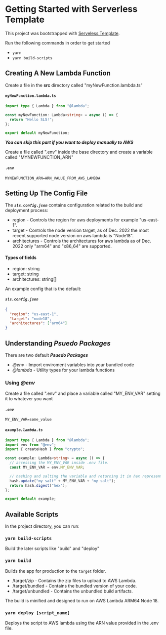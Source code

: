 # Getting Started with Serverless Template

This project was bootstrapped with [Serveless Template](https://github.com/defensadev/sls_template).

Run the following commands in order to get started

- `yarn`
- `yarn build-scripts`

## Creating A New Lambda Function

Create a file in the **src** directory called "myNewFunction.lambda.ts"

#### **`myNewFunction.lambda.ts`**

```ts
import type { Lambda } from "@lambda";

const myNewFunction: Lambda<string> = async () => {
  return "Hello SLS!";
};

export default myNewFunction;
```

**_You can skip this part if you want to deploy manually to AWS_**

Create a file called ".env" inside the base directory and create a variable called "MYNEWFUNCTION_ARN"

#### **`.env`**

```
MYNEWFUNCTION_ARN=ARN_VALUE_FROM_AWS_LAMBDA
```

## Setting Up The Config File

The **_`sls.config.json`_** contains configuration related to the build and deployment process:

- region - Controls the region for aws deployments for example "us-east-1".
- target - Controls the node version target, as of Dec. 2022 the most recent supported node version on aws lambda is "Node18".
- architectures - Controls the architectures for aws lambda as of Dec. 2022 only "arm64" and "x86_64" are supported.

#### Types of fields

- region: string
- target: string
- architectures: string[]

An example config that is the default:

#### **_`sls.config.json`_**

```json
{
  "region": "us-east-1",
  "target": "node18",
  "architectures": ["arm64"]
}
```

## Understanding **_Psuedo Packages_**

There are two default **_Psuedo Packages_**

- _@env_ - Import enviroment variables into your bundled code
- _@lambda_ - Utility types for your lambda functions

### Using _@env_

Create a file called ".env" and place a variable called "MY_ENV_VAR" setting it to whatever you want

#### **_`.env`_**

```
MY_ENV_VAR=some_value
```

#### **_`example.lambda.ts`_**

```ts
import type { Lambda } from "@lambda";
import env from "@env";
import { createHash } from "crypto";

const example: Lambda<string> = async () => {
  // accessing the MY_ENV_VAR inside .env file.
  const MY_ENV_VAR = env.MY_ENV_VAR;

  // hashing and salting the variable and returning it in hex representation.
  hash.update("my salt" + MY_ENV_VAR + "my salt");
  return hash.digest("hex");
};

export default example;
```

## Available Scripts

In the project directory, you can run:

### `yarn build-scripts`

Build the later scripts like "build" and "deploy"

### `yarn build`

Builds the app for production to the `target` folder.

- /target/zip - Contains the zip files to upload to AWS Lambda.
- /target/bundled - Contains the bundled version of your code.
- /target/unbundled - Contains the unbundled build artifacts.

The build is minified and designed to run on AWS Lambda ARM64 Node 18.

### `yarn deploy [script_name]`

Deploys the script to AWS lambda using the ARN value provided in the .env file.
